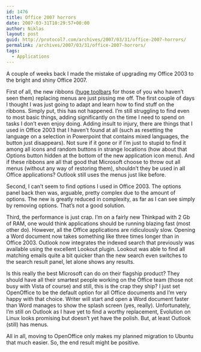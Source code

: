 ```yaml
---
id: 1476
title: Office 2007 horrors
date: 2007-03-31T10:29:57+00:00
author: Niklas
layout: post
guid: http://protocol7.com/archives/2007/03/31/office-2007-horrors/
permalink: /archives/2007/03/31/office-2007-horrors/
tags:
  - Applications
---
```

<div class='microid-cceb510da669808a5a682524161b9ac2c6351c5c'>
  <p>
    A couple of weeks back I made the mistake of upgrading my Office 2003 to the bright and shiny Office 2007.
  </p>
  
  <p>
    First of all, the new ribbons (<a href="http://www.thegsblog.com/?p=113">huge toolbars</a> for those of you who haven&#8217;t seen them) replacing menus are just pissing me off. The first couple of days I thought I was just going to adapt and learn how to find stuff on the ribbons. Simply put, this has not happened. I&#8217;m still struggling to find even to most basic things, adding significantly on the time I need to spend on tasks I don&#8217;t even enjoy doing. Adding insult to injury, there are things that I used in Office 2003 that I haven&#8217;t found at all (such as resetting the language on a selection in Powerpoint that contains mixed languages, the button just disappears). Not sure if it gone or if I&#8217;m just to stupid to find it among all icons and random buttons in strange locations (how about that Options button hidden at the bottom of the new application icon menu). And if these ribbons are all that good that Microsoft choose to throw out all menus (without any way of restoring them), shouldn&#8217;t they be used in all Office applications? Outlook still uses the menus just like before.
  </p>
  
  <p>
    Second, I can&#8217;t seem to find options I used in Office 2003. The options panel back then was, arguable, pretty complex due to the amount of options. The new is greatly reduced in complexity, as far as I can see simply by removing options. That&#8217;s not a good solution.
  </p>
  
  <p>
    Third, the performance is just crap. I&#8217;m on a fairly new Thinkpad with 2 Gb of RAM, one would think applications should be running blazing fast (most other do). However, all the Office applications are ridiculously slow. Opening a Word document now takes something like three times longer than in Office 2003. Outlook now integrates the indexed search that previously was available using the excellent Lookout plugin. Lookout was able to find all matching emails quite a bit quicker than the new search even switches to the search result panel, let alone shows any results.
  </p>
  
  <p>
    Is this really the best Microsoft can do on their flagship product? They should have all their smartest people working on the Office team (those not busy with Vista of course) and still, this is the crap they ship? I just set OpenOffice to be the default option for all Office documents and I&#8217;m very happy with that choice. Writer will start and open a Word document faster than Word manages to show the splash screen (yes, really). Unfortunately, I&#8217;m still on Outlook as I have yet to find a worthy replacement, Evolution on Linux looks promising but doesn&#8217;t yet have the polish. But, at least Outlook (still) has menus.
  </p>
  
  <p>
    All in all, moving to OpenOffice only makes my planned migration to Ubuntu that much easier. So, the end result might be positive.
  </p>
</div>